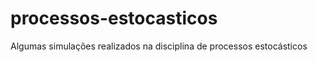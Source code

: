 processos-estocasticos
======================

Algumas simulações realizados na disciplina de processos estocásticos
